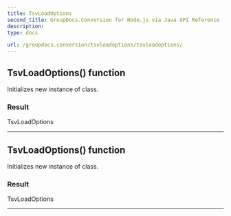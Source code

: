```yaml
---
title: TsvLoadOptions
second_title: GroupDocs.Conversion for Node.js via Java API Reference
description: 
type: docs

url: /groupdocs.conversion/tsvloadoptions/tsvloadoptions/
---
```


## TsvLoadOptions() function
Initializes new instance of  class.

### Result
TsvLoadOptions


---


## TsvLoadOptions() function
Initializes new instance of  class.

### Result
TsvLoadOptions


---


